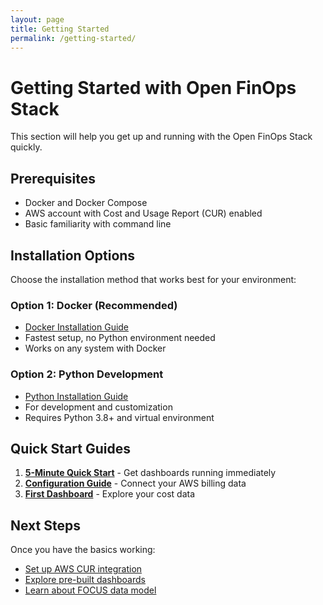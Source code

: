 ```yaml
---
layout: page
title: Getting Started
permalink: /getting-started/
---
```


# Getting Started with Open FinOps Stack

This section will help you get up and running with the Open FinOps Stack quickly.

## Prerequisites

- Docker and Docker Compose
- AWS account with Cost and Usage Report (CUR) enabled
- Basic familiarity with command line

## Installation Options

Choose the installation method that works best for your environment:

### Option 1: Docker (Recommended)
- [Docker Installation Guide](installation.md#docker)
- Fastest setup, no Python environment needed
- Works on any system with Docker

### Option 2: Python Development
- [Python Installation Guide](installation.md#python)
- For development and customization
- Requires Python 3.8+ and virtual environment

## Quick Start Guides

1. **[5-Minute Quick Start](quick-start.md)** - Get dashboards running immediately
2. **[Configuration Guide](configuration.md)** - Connect your AWS billing data
3. **[First Dashboard](../user-guide/dashboards.md)** - Explore your cost data

## Next Steps

Once you have the basics working:

- [Set up AWS CUR integration](../user-guide/aws-integration.md)
- [Explore pre-built dashboards](../user-guide/dashboards.md)
- [Learn about FOCUS data model](../reference/focus.md)